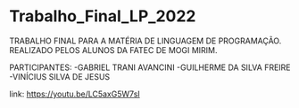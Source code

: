 # Trabalho_Final_LP_2022
TRABALHO FINAL PARA A MATÉRIA DE LINGUAGEM DE PROGRAMAÇÃO. REALIZADO PELOS ALUNOS DA FATEC DE MOGI MIRIM.

PARTICIPANTES: -GABRIEL TRANI AVANCINI -GUILHERME DA SILVA FREIRE -VINÍCIUS SILVA DE JESUS

link: https://youtu.be/LC5axG5W7sI
